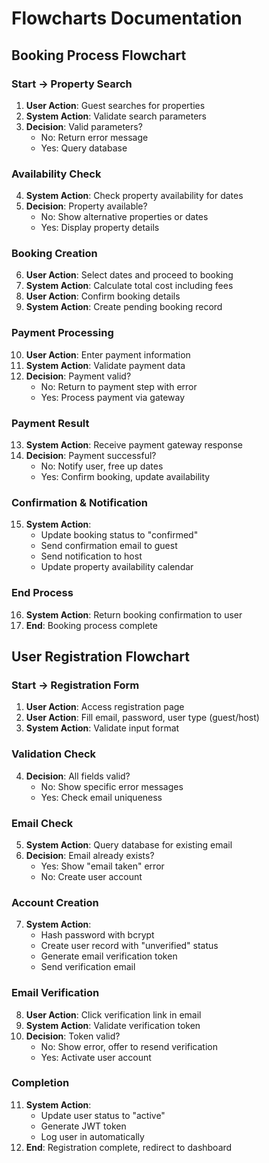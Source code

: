 # Flowcharts Documentation

## Booking Process Flowchart

### Start → Property Search
1. **User Action**: Guest searches for properties
2. **System Action**: Validate search parameters
3. **Decision**: Valid parameters?
   - No: Return error message
   - Yes: Query database

### Availability Check
4. **System Action**: Check property availability for dates
5. **Decision**: Property available?
   - No: Show alternative properties or dates
   - Yes: Display property details

### Booking Creation
6. **User Action**: Select dates and proceed to booking
7. **System Action**: Calculate total cost including fees
8. **User Action**: Confirm booking details
9. **System Action**: Create pending booking record

### Payment Processing
10. **User Action**: Enter payment information
11. **System Action**: Validate payment data
12. **Decision**: Payment valid?
    - No: Return to payment step with error
    - Yes: Process payment via gateway

### Payment Result
13. **System Action**: Receive payment gateway response
14. **Decision**: Payment successful?
    - No: Notify user, free up dates
    - Yes: Confirm booking, update availability

### Confirmation & Notification
15. **System Action**:
    - Update booking status to "confirmed"
    - Send confirmation email to guest
    - Send notification to host
    - Update property availability calendar

### End Process
16. **System Action**: Return booking confirmation to user
17. **End**: Booking process complete

## User Registration Flowchart

### Start → Registration Form
1. **User Action**: Access registration page
2. **User Action**: Fill email, password, user type (guest/host)
3. **System Action**: Validate input format

### Validation Check
4. **Decision**: All fields valid?
   - No: Show specific error messages
   - Yes: Check email uniqueness

### Email Check
5. **System Action**: Query database for existing email
6. **Decision**: Email already exists?
   - Yes: Show "email taken" error
   - No: Create user account

### Account Creation
7. **System Action**:
   - Hash password with bcrypt
   - Create user record with "unverified" status
   - Generate email verification token
   - Send verification email

### Email Verification
8. **User Action**: Click verification link in email
9. **System Action**: Validate verification token
10. **Decision**: Token valid?
    - No: Show error, offer to resend verification
    - Yes: Activate user account

### Completion
11. **System Action**:
    - Update user status to "active"
    - Generate JWT token
    - Log user in automatically
12. **End**: Registration complete, redirect to dashboard
